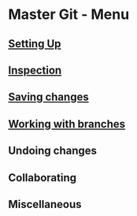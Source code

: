 # Master Git - Menu

## [Setting Up](setting-up.md)

## [Inspection](Inspection.md)

## [Saving changes](Savingchanges.md)

## [Working with branches](working-with-branches)

## Undoing changes

## Collaborating

## Miscellaneous
